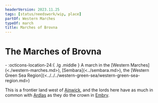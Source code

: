 ```yaml
---
headerVersion: 2023.11.25
tags: [status/needswork/wip, place]
partOf: Western Marches
typeOf: march
title: Marches of Brovna
---
```


# The Marches of Brovna
<div class="grid cards ext-narrow-margin ext-one-column" markdown>
-    :octicons-location-24:{ .lg .middle } A march in the [Western Marches](<./western-marches.md>), [Sembara](<../sembara.md>), the [Western Green Sea Region](<../../../western-green-sea/western-green-sea-region.md>)  
</div>


This is a frontier land west of [Ainwick](<../barony-of-ainwick/ainwick.md>), and the lords here have as much in common with [Ardlas](<../../zimkovia/ardlas.md>) as they do the crown in [Embry](<../heartlands/embry.md>). 